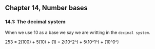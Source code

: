 ## Chapter 14, Number bases

### 14.1: The decimal system

When we use 10 as a base we say we are writting in the `decimal system`.

253 = 2(100) + 5(10) + (1)
    = 2(10^2^) + 5(10^1^) + (10^0^)

